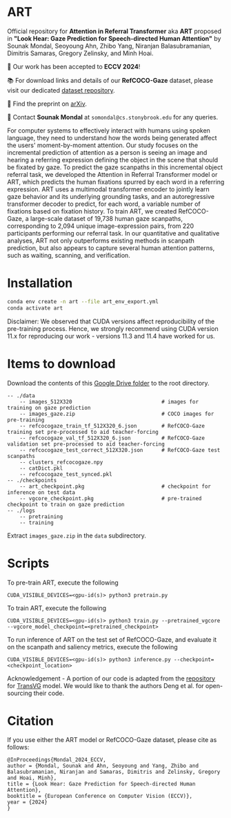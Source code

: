 # ART
Official repository for **Attention in Referral Transformer** aka **ART** proposed in **"Look Hear: Gaze Prediction for Speech-directed Human Attention"** by Sounak Mondal, Seoyoung Ahn, Zhibo Yang, Niranjan Balasubramanian, Dimitris Samaras, Gregory Zelinsky, and Minh Hoai. 

🎉 Our work has been accepted to **ECCV 2024**!

📚 For download links and details of our **RefCOCO-Gaze** dataset, please visit our dedicated [dataset repository](https://github.com/cvlab-stonybrook/refcoco-gaze). 

📜 Find the preprint on [arXiv](https://arxiv.org/pdf/2407.19605).

📨 Contact **Sounak Mondal** at ```somondal@cs.stonybrook.edu``` for any queries.

For computer systems to effectively interact with humans using spoken language, they need to understand how the words being generated affect the users' moment-by-moment attention. Our study focuses on the incremental prediction of attention as a person is seeing an image and hearing a referring expression defining the object in the scene that should be fixated by gaze. To predict the gaze scanpaths in this incremental object referral task, we developed the Attention in Referral Transformer model or ART, which predicts the human fixations spurred by each word in a referring expression. ART uses a multimodal transformer encoder to jointly learn gaze behavior and its underlying grounding tasks, and an autoregressive transformer decoder to predict, for each word, a variable number of fixations based on fixation history. To train ART, we created RefCOCO-Gaze, a large-scale dataset of 19,738 human gaze scanpaths, corresponding to 2,094 unique image-expression pairs, from 220 participants performing our referral task. In our quantitative and qualitative analyses, ART not only outperforms existing methods in scanpath prediction, but also appears to capture several human attention patterns, such as waiting, scanning, and verification.
 
# Installation

```bash
conda env create -n art --file art_env_export.yml
conda activate art
```
Disclaimer: We observed that CUDA versions affect reproducibility of the pre-training process. Hence, we strongly recommend using CUDA version 11.x for reproducing our work - versions 11.3 and 11.4 have worked for us. 

# Items to download

Download the contents of this [Google Drive folder](https://drive.google.com/drive/folders/1dguTIvidQh9wyuuhFQyy2xmtZoO0tTQp?usp=sharing) to the root directory.

```
-- ./data
    -- images_512X320                             # images for training on gaze prediction
    -- images_gaze.zip                            # COCO images for pre-training
    -- refcocogaze_train_tf_512X320_6.json        # RefCOCO-Gaze training set pre-processed to aid teacher-forcing
    -- refcocogaze_val_tf_512X320_6.json          # RefCOCO-Gaze validation set pre-processed to aid teacher-forcing
    -- refcocogaze_test_correct_512X320.json      # RefCOCO-Gaze test scanpaths
    -- clusters_refcocogaze.npy
    -- catDict.pkl
    -- refcocogaze_test_synced.pkl
-- ./checkpoints                                  
    -- art_checkpoint.pkg                         # checkpoint for inference on test data
    -- vgcore_checkpoint.pkg                      # pre-trained checkpoint to train on gaze prediction
-- ./logs
    -- pretraining
    -- training 
```

Extract ```images_gaze.zip``` in the ```data``` subdirectory.  

# Scripts

To pre-train ART, execute the following

```CUDA_VISIBLE_DEVICES=<gpu-id(s)> python3 pretrain.py```

To train ART, execute the following

```CUDA_VISIBLE_DEVICES=<gpu-id(s)> python3 train.py --pretrained_vgcore --vgcore_model_checkpoint=<pretrained_checkpoint>```

To run inference of ART on the test set of RefCOCO-Gaze, and evaluate it on the scanpath and saliency metrics, execute the following

```CUDA_VISIBLE_DEVICES=<gpu-id(s)> python3 inference.py --checkpoint=<checkpoint_location>```

Acknowledgement - A portion of our code is adapted from the [repository](https://github.com/djiajunustc/TransVG) for [TransVG](https://openaccess.thecvf.com/content/ICCV2021/papers/Deng_TransVG_End-to-End_Visual_Grounding_With_Transformers_ICCV_2021_paper.pdf) model. We would like to thank the authors Deng et al. for open-sourcing their code. 

# Citation

If you use either the ART model or RefCOCO-Gaze dataset, please cite as follows:
```
@InProceedings{Mondal_2024_ECCV,
author = {Mondal, Sounak and Ahn, Seoyoung and Yang, Zhibo and Balasubramanian, Niranjan and Samaras, Dimitris and Zelinsky, Gregory and Hoai, Minh},
title = {Look Hear: Gaze Prediction for Speech-directed Human Attention},
booktitle = {European Conference on Computer Vision (ECCV)},
year = {2024}
}
```
